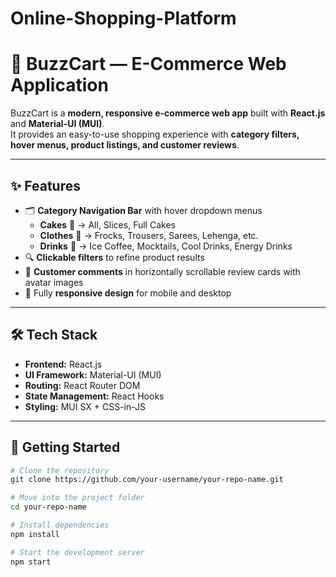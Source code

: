 # Online-Shopping-Platform
# 🛒 BuzzCart — E-Commerce Web Application

BuzzCart is a **modern, responsive e-commerce web app** built with **React.js** and **Material-UI (MUI)**.  
It provides an easy-to-use shopping experience with **category filters, hover menus, product listings, and customer reviews**.

---

## ✨ Features
- 🗂 **Category Navigation Bar** with hover dropdown menus  
  - **Cakes** 🍰 → All, Slices, Full Cakes  
  - **Clothes** 👗 → Frocks, Trousers, Sarees, Lehenga, etc.  
  - **Drinks** 🥤 → Ice Coffee, Mocktails, Cool Drinks, Energy Drinks  
- 🔍 **Clickable filters** to refine product results  
- 💬 **Customer comments** in horizontally scrollable review cards with avatar images  
- 📱 Fully **responsive design** for mobile and desktop  

---

## 🛠 Tech Stack
- **Frontend:** React.js  
- **UI Framework:** Material-UI (MUI)  
- **Routing:** React Router DOM  
- **State Management:** React Hooks  
- **Styling:** MUI SX + CSS-in-JS  

---

## 🚀 Getting Started
```bash
# Clone the repository
git clone https://github.com/your-username/your-repo-name.git

# Move into the project folder
cd your-repo-name

# Install dependencies
npm install

# Start the development server
npm start
